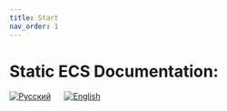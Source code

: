 ```yaml
---
title: Start
nav_order: 1
---
```


# Static ECS Documentation:

[![Русский](https://flagcdn.com/72x54/ru.png)](ru/index.md)&nbsp;&nbsp;&nbsp;&nbsp;&nbsp;&nbsp;[![English](https://flagcdn.com/72x54/gb.png)](en/index.md)

